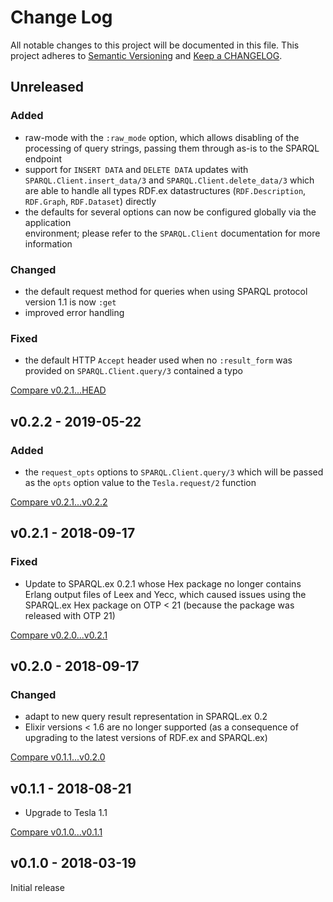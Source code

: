 # Change Log

All notable changes to this project will be documented in this file.
This project adheres to [Semantic Versioning](http://semver.org/) and
[Keep a CHANGELOG](http://keepachangelog.com).


## Unreleased

### Added

- raw-mode with the `:raw_mode` option, which allows disabling of the processing of query strings, 
  passing them through as-is to the SPARQL endpoint
- support for `INSERT DATA` and `DELETE DATA` updates with `SPARQL.Client.insert_data/3` and 
  `SPARQL.Client.delete_data/3` which are able to handle all types RDF.ex datastructures 
  (`RDF.Description`, `RDF.Graph`, `RDF.Dataset`) directly 
- the defaults for several options can now be configured globally via the application  
  environment; please refer to the `SPARQL.Client` documentation for more information

### Changed

- the default request method for queries when using SPARQL protocol version 1.1 is now `:get`
- improved error handling

### Fixed

- the default HTTP `Accept` header used when no `:result_form` was provided on 
  `SPARQL.Client.query/3` contained a typo


[Compare v0.2.1...HEAD](https://github.com/rdf-elixir/sparql_client/compare/v0.2.1...HEAD)



## v0.2.2 - 2019-05-22

### Added

- the `request_opts` options to `SPARQL.Client.query/3` which will be passed as 
 the `opts` option value to the `Tesla.request/2` function

[Compare v0.2.1...v0.2.2](https://github.com/rdf-elixir/sparql_client/compare/v0.2.1...v0.2.2)



## v0.2.1 - 2018-09-17

### Fixed

- Update to SPARQL.ex 0.2.1 whose Hex package no longer contains Erlang output
  files of Leex and Yecc, which caused issues using the SPARQL.ex Hex package on
  OTP < 21 (because the package was released with OTP 21)

[Compare v0.2.0...v0.2.1](https://github.com/rdf-elixir/sparql_client/compare/v0.2.0...v0.2.1)



## v0.2.0 - 2018-09-17

### Changed

- adapt to new query result representation in SPARQL.ex 0.2
- Elixir versions < 1.6 are no longer supported (as a consequence of upgrading
  to the latest versions of RDF.ex and SPARQL.ex)


[Compare v0.1.1...v0.2.0](https://github.com/rdf-elixir/sparql_client/compare/v0.1.1...v0.2.0)


## v0.1.1 - 2018-08-21

- Upgrade to Tesla 1.1

[Compare v0.1.0...v0.1.1](https://github.com/rdf-elixir/sparql_client/compare/v0.1.0...v0.1.1)



## v0.1.0 - 2018-03-19

Initial release
